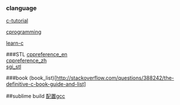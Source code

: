 ### clanguage

[c-tutorial](http://www.cprogramming.com/tutorial/c-tutorial.html "c-tutorial")

[cprogramming](http://www.tutorialspoint.com/cprogramming/ "cprogramming")

[learn-c](http://www.learn-c.org/ "learn-c")


###STL
[cppreference_en](http://en.cppreference.com/w/cpp)  
[cppreference_zh](http://zh.cppreference.com/w/cpp)    
[sgi_stl](http://www.sgi.com/tech/stl/)  

###book
(book_list)[http://stackoverflow.com/questions/388242/the-definitive-c-book-guide-and-list]

##sublime build
[配置gcc](http://www.yalewoo.com/sublime_text_3_gcc.html)

